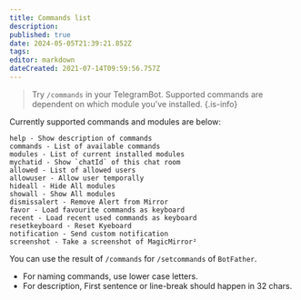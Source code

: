 ```yaml
---
title: Commands list
description: 
published: true
date: 2024-05-05T21:39:21.852Z
tags: 
editor: markdown
dateCreated: 2021-07-14T09:59:56.757Z
---
```


> Try `/commands` in your TelegramBot. Supported commands are dependent on which module you've installed.
{.is-info}


Currently supported commands and modules are below:
```
help - Show description of commands
commands - List of available commands
modules - List of current installed modules
mychatid - Show `chatId` of this chat room
allowed - List of allowed users
allowuser - Allow user temporally
hideall - Hide All modules
showall - Show All modules
dismissalert - Remove Alert from Mirror
favor - Load favourite commands as keyboard
recent - Load recent used commands as keyboard
resetkeyboard - Reset Kyeboard
notification - Send custom notification
screenshot - Take a screenshot of MagicMirror²
```

You can use the result of `/commands` for `/setcommands` of `BotFather`.
  - For naming commands, use lower case letters. 
  - For description, First sentence or line-break should happen in 32 chars.

